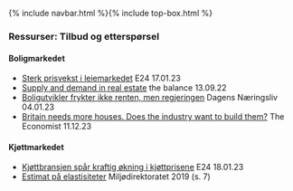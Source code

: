 {% include navbar.html %}{% include top-box.html %}

### Ressurser: Tilbud og etterspørsel

#### Boligmarkedet
- [Sterk prisvekst i leiemarkedet](https://e24.no/naeringsliv/i/nQvP1J/sterk-prisvekst-i-leiemarkedet-stor-ubalanse-mellom-tilbud-og-etterspoersel) E24 17.01.23
- [Supply and demand in real estate](https://www.thebalancemoney.com/real-estate-supply-and-demand-2866979) the balance 13.09.22
- [Boligutvikler frykter ikke renten, men regjeringen](https://www.dn.no/eiendom/boligpriser/marius-gonsholt-hov/randi-marjamaa/boligutvikler-frykter-ikke-renten-men-regjeringen-det-vil-prege-boligmarkedet-helt-enormt/2-1-1383011) Dagens Næringsliv 04.01.23
- [Britain needs more houses. Does the industry want to build them?](https://www.economist.com/britain/2023/12/11/britain-needs-more-houses-does-the-industry-want-to-build-them) The Economist 11.12.23
#### Kjøttmarkedet
- [Kjøttbransjen spår kraftig økning i kjøttprisene](https://e24.no/naeringsliv/i/3E53zd/kjoettbransjen-spaar-kraftig-oekning-i-kjoettprisene) E24 18.01.23
- [Estimat på elastisiteter](https://www.miljodirektoratet.no/globalassets/publikasjoner/m1492/m1492.pdf) Miljødirektoratet 2019 (s. 7)

